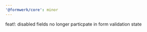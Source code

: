 ```yaml
---
'@formwerk/core': minor
---
```


feat!: disabled fields no longer particpate in form validation state
